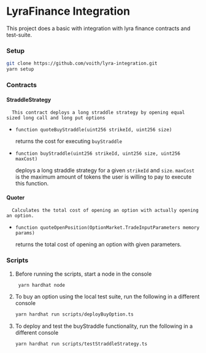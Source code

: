 # LyraFinance Integration

This project does a basic with integration with lyra finance contracts and test-suite.

### Setup
```bash
git clone https://github.com/voith/lyra-integration.git
yarn setup
```

### Contracts
   #### StraddleStrategy
      This contract deploys a long straddle strategy by opening equal sized long call and long put options
   - `function quoteBuyStraddle(uint256 strikeId, uint256 size)`
      
      
      returns the cost for executing `buyStraddle`
   
   - `function buyStraddle(uint256 strikeId, uint256 size, uint256 maxCost)`
      

      deploys a long straddle strategy for a given `strikeId` and `size`. `maxCost` is the maximum amount of tokens the user is willing to pay to execute this function.

   #### Quoter
      Calculates the total cost of opening an option with actually opening an option.
   - `function quoteOpenPosition(OptionMarket.TradeInputParameters memory params)`


      returns the total cost of opening an option with given parameters.
      

### Scripts
1. Before running the scripts, start a node in the console
    ```bash
     yarn hardhat node
    ```
2. To buy an option using the local test suite, run the following in a different console
    ```bash
    yarn hardhat run scripts/deployBuyOption.ts
   ```
3. To deploy and test the buyStraddle functionality, run the following in a different console
   ```bash
   yarn hardhat run scripts/testStraddleStrategy.ts
   ```
